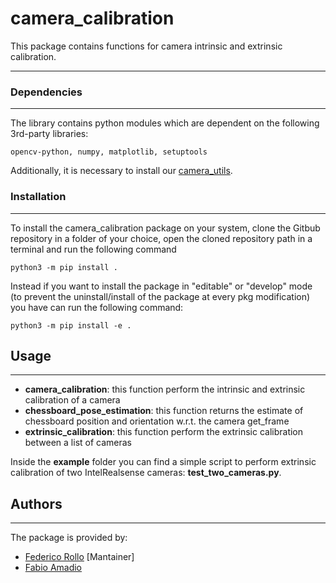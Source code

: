 # camera_calibration

This package contains functions for camera intrinsic and extrinsic calibration.
___

### Dependencies
___
The library contains python modules which are dependent on the following 3rd-party libraries:
```
opencv-python, numpy, matplotlib, setuptools
```
Additionally, it is necessary to install our [camera_utils](https://github.com/IASRobolab/camera_utils).

### Installation
___
To install the camera_calibration package on your system, clone the Gitbub repository in a folder of your choice, open the cloned repository path in a terminal and run the following command

```
python3 -m pip install .
```

Instead if you want to install the package in "editable" or "develop" mode (to prevent the uninstall/install of the
package at every pkg modification) you have can run the following command:

```
python3 -m pip install -e .
```

## Usage
___

- __camera_calibration__: this function perform the intrinsic and extrinsic calibration of a camera
- __chessboard_pose_estimation__: this function returns the estimate of chessboard position and orientation w.r.t. the camera get_frame
- __extrinsic_calibration__: this function perform the extrinsic calibration between a list of cameras

Inside the __example__ folder you can find a simple script to perform extrinsic calibration of two IntelRealsense cameras: __test_two_cameras.py__.

## Authors
___
The package is provided by:

- [Federico Rollo](https://github.com/FedericoRollo) [Mantainer]
- [Fabio Amadio](https://github.com/fabio-amadio)
